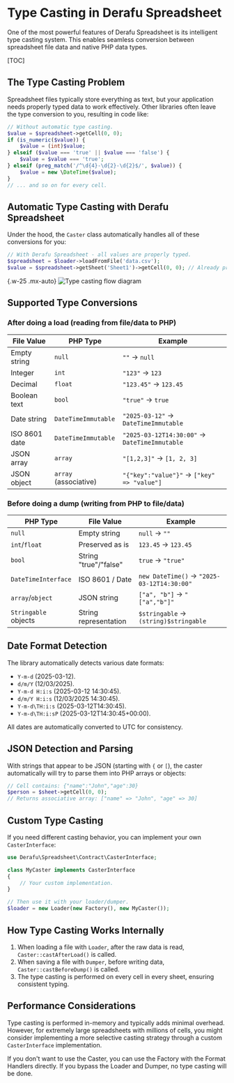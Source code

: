 # Type Casting in Derafu Spreadsheet

One of the most powerful features of Derafu Spreadsheet is its intelligent type casting system. This enables seamless conversion between spreadsheet file data and native PHP data types.

[TOC]

## The Type Casting Problem

Spreadsheet files typically store everything as text, but your application needs properly typed data to work effectively. Other libraries often leave the type conversion to you, resulting in code like:

```php
// Without automatic type casting.
$value = $spreadsheet->getCell(0, 0);
if (is_numeric($value)) {
    $value = (int)$value;
} elseif ($value === 'true' || $value === 'false') {
    $value = $value === 'true';
} elseif (preg_match('/^\d{4}-\d{2}-\d{2}$/', $value)) {
    $value = new \DateTime($value);
}
// ... and so on for every cell.
```

## Automatic Type Casting with Derafu Spreadsheet

Under the hood, the `Caster` class automatically handles all of these conversions for you:

```php
// With Derafu Spreadsheet - all values are properly typed.
$spreadsheet = $loader->loadFromFile('data.csv');
$value = $spreadsheet->getSheet('Sheet1')->getCell(0, 0); // Already properly typed!
```

{.w-25 .mx-auto}
![Type casting flow diagram](/img/derafu-spreadsheet-type-casting-flow-diagram.svg)

## Supported Type Conversions

### After doing a load (reading from file/data to PHP)

| File Value    | PHP Type              | Example                                       |
|---------------|-----------------------|-----------------------------------------------|
| Empty string  | `null`                | `""` → `null`                                 |
| Integer       | `int`                 | `"123"` → `123`                               |
| Decimal       | `float`               | `"123.45"` → `123.45`                         |
| Boolean text  | `bool`                | `"true"` → `true`                             |
| Date string   | `DateTimeImmutable`   | `"2025-03-12"` → `DateTimeImmutable`          |
| ISO 8601 date | `DateTimeImmutable`   | `"2025-03-12T14:30:00"` → `DateTimeImmutable` |
| JSON array    | `array`               | `"[1,2,3]"` → `[1, 2, 3]`                     |
| JSON object   | `array` (associative) | `"{"key":"value"}"` → `["key" => "value"]`    |

### Before doing a dump (writing from PHP to file/data)

| PHP Type             | File Value            | Example                                       |
|----------------------|-----------------------|-----------------------------------------------|
| `null`               | Empty string          | `null` → `""`                                 |
| `int`/`float`        | Preserved as is       | `123.45` → `123.45`                           |
| `bool`               | String "true"/"false" | `true` → `"true"`                             |
| `DateTimeInterface`  | ISO 8601 / Date       | `new DateTime()` → `"2025-03-12T14:30:00"`    |
| `array`/`object`     | JSON string           | `["a", "b"]` → `"["a","b"]"`                  |
| `Stringable` objects | String representation | `$stringable` → `(string)$stringable`         |

## Date Format Detection

The library automatically detects various date formats:

- `Y-m-d` (2025-03-12).
- `d/m/Y` (12/03/2025).
- `Y-m-d H:i:s` (2025-03-12 14:30:45).
- `d/m/Y H:i:s` (12/03/2025 14:30:45).
- `Y-m-d\TH:i:s` (2025-03-12T14:30:45).
- `Y-m-d\TH:i:sP` (2025-03-12T14:30:45+00:00).

All dates are automatically converted to UTC for consistency.

## JSON Detection and Parsing

With strings that appear to be JSON (starting with `{` or `[`), the caster automatically will try to parse them into PHP arrays or objects:

```php
// Cell contains: {"name":"John","age":30}
$person = $sheet->getCell(0, 0);
// Returns associative array: ["name" => "John", "age" => 30]
```

## Custom Type Casting

If you need different casting behavior, you can implement your own `CasterInterface`:

```php
use Derafu\Spreadsheet\Contract\CasterInterface;

class MyCaster implements CasterInterface
{
    // Your custom implementation.
}

// Then use it with your loader/dumper.
$loader = new Loader(new Factory(), new MyCaster());
```

## How Type Casting Works Internally

1. When loading a file with `Loader`, after the raw data is read, `Caster::castAfterLoad()` is called.
2. When saving a file with `Dumper`, before writing data, `Caster::castBeforeDump()` is called.
3. The type casting is performed on every cell in every sheet, ensuring consistent typing.

## Performance Considerations

Type casting is performed in-memory and typically adds minimal overhead. However, for extremely large spreadsheets with millions of cells, you might consider implementing a more selective casting strategy through a custom `CasterInterface` implementation.

If you don't want to use the Caster, you can use the Factory with the Format Handlers directly. If you bypass the Loader and Dumper, no type casting will be done.
